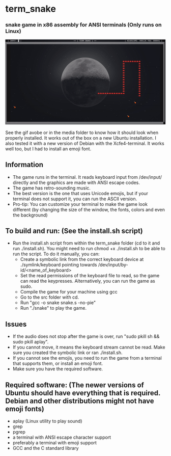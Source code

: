 # term_snake
### snake game in x86 assembly for ANSI terminals (Only runs on Linux)
![gif](media/term_snake.gif)

See the gif avobe or in the media folder to know how it should look when properly installed. It works out of the box on a new Ubuntu installation.
I also tested it with a new version of Debian with the Xcfe4-terminal. It works well too, but I had to install an emoji font.

## Information
- The game runs in the terminal. It reads keyboard input from /dev/input/ directly and the graphics are made with ANSI escape codes.
- The game has retro-sounding music.
- The best version is the one that uses Unicode emojis, but if your terminal does not support it, you can run the ASCII version.
- Pro-tip: You can customize your terminal to make the game look different (by changing the size of the window, the fonts, colors and even the background)

## To build and run: (See the install.sh script)
- Run the install.sh script from within the term_snake folder (cd to it and run ./install.sh). You might need to run chmod +x ./install.sh to be able to run the script. To do it manually, you can:
  - Create a symbolic link from the correct keyboard device at ./symlink/keyboard pointing towards /dev/input/by-id/<name_of_keyboard>
  - Set the read permissions of the keyboard file to read, so the game can read the keypresses. Alternatively, you can run the game as sudo.
  - Compile the game for your machine using gcc
  - Go to the src folder with cd.
  - Run "gcc -o snake snake.s -no-pie"
  - Run "./snake" to play the game.

## Issues
- If the audio does not stop after the game is over, run "sudo pkill sh && sudo pkill aplay".
- If you cannot move, it means the keyboard stream cannot be read. Make sure you created the symbolic link or ran ./install.sh.
- If you cannot see the emojis, you need to run the game from a terminal that supports them, or install an emoji font.
- Make sure you have the required software.

## Required software: (The newer versions of Ubuntu should have everything that is required. Debian and other distributions might not have emoji fonts)
- aplay (Linux utility to play sound)
- grep
- pgrep
- a terminal with ANSI escape character support
- preferably a terminal with emoji support
- GCC and the C standard library

